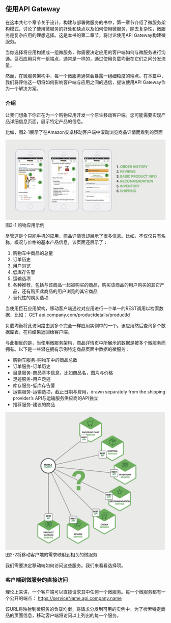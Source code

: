 ## 使用API Gateway

在这本共七个章节关于设计，构建与部署微服务的书中，第一章节介绍了微服务架构模式，讨论了使用微服务的好处和缺点以及如何使用微服务，除去复杂性，微服务是复杂应用的理想选择。这是本书的第二章节，将讨论使用API Gateway构建微服务。

当你选择将应用构建成一组微服务，你需要决定应用的客户端如何与微服务进行沟通。巨石应用只有一组端点，通常是一样的，通过使用负载均衡在它们之间分发流量。

然而，在微服务架构中，每一个微服务通常会暴露一组细粒度的端点。在本篇中，我们将评估这一切将如何影响客户端与应用之间的通信，提议使用API Gateway作为一个解决方案。

### 介绍

让我们想象下你正在为一个购物应用开发一个原生移动客户端。您可能需要实现产品详细信息页面，展示特定产品的信息。

比如，图2-1展示了在Amazon安卓移动客户端中滚动浏览商品详情而看到的页面

![2-1](2-1.png)
图2-1 购物应用示例

尽管这是个只能手机的应用，商品详情页却展示了很多信息。比如，不仅仅只有名称，概况与价格的基本产品信息，该页面还展示了：

1. 购物车中商品的总量
2. 订单历史
3. 用户浏览
4. 低库存告警
5. 运输选项
6. 各种推荐，包括与该商品一起被购买的商品，购买该商品的用户购买的其它产品，还有购买此商品的用户浏览的其它商品
7. 替代性的购买选项

当使用巨石应用架构，移动客户端通过对应用进行一个单一的REST调用以检索数据，比如：
GET api.company.com/productdetails/productId

负载均衡将此访问路由到多个完全一样应用实例中的一个。该应用然后查询多个数据库表，在将结果返回给客户端。

与此相反的是，当使用微服务架构，商品详情页中所展示的数据是被多个微服务而拥有。以下是一些潜在拥有示例特定商品页面中数据的微服务：

- 购物车服务-购物车中的商品总数
- 订单服务-订单历史
- 目录服务-商品基本信息，比如商品名，图片与价格
- 足迹服务-用户足迹
- 库存服务-低库存告警
- 运输服务-运输选项，截止日期与费用，drawn separately from the shipping provider’s API与运输服务供应商的API独立
- 推荐服务-建议的商品
  
![2-2](2-2.png)
图2-2将移动客户端的需求映射到相关的微服务

我们需要决定移动端如何访问这些服务。我们来看看选择项。

### 客户端到微服务的直接访问

理论上来讲，一个客户端可以直接请求其中任何一个微服务。每一个微服务都有一个公开的端点：
https://serviceName.api.company.name

该URL将映射到微服务的负载均衡，将请求分发到可用的实例中。为了检索特定商品的页面信息，移动客户端将访问以上列出的每一个服务。


